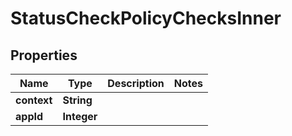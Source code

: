 

# StatusCheckPolicyChecksInner


## Properties

| Name | Type | Description | Notes |
|------------ | ------------- | ------------- | -------------|
|**context** | **String** |  |  |
|**appId** | **Integer** |  |  |



